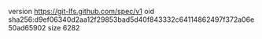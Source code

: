 version https://git-lfs.github.com/spec/v1
oid sha256:d9ef06340d2aa12f29853bad5d40f843332c64114862497f372a06e50ad65902
size 6282
